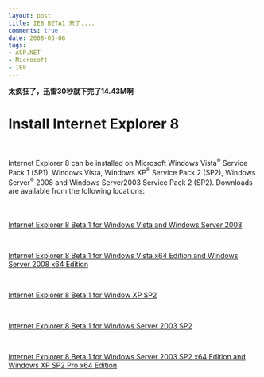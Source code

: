 ```yaml
---
layout: post
title: IE8 BETA1 来了....
comments: true
date: 2008-03-06
tags:
- ASP.NET
- Microsoft
- IE8
---
```


<p><strong>太疯狂了，迅雷30秒就下完了14.43M啊</strong><br /></p>
<div id="page_content">
<h1>Install Internet Explorer 8</h1>
<br /><p>Internet Explorer 8 can be installed on Microsoft Windows Vista<sup>®</sup> Service Pack 1 (SP1), Windows Vista, Windows XP<sup>®</sup> Service Pack 2 (SP2), Windows Server<sup>®</sup> 2008 and Windows Server<sup></sup>2003 Service Pack 2 (SP2). Downloads are available from the following locations:<br /><br /><br /><br /><a class="Subsection" href="http://go.microsoft.com/fwlink/?LinkId=110325" type="application/x-msdownload">Internet Explorer 8 Beta 1 for Windows Vista and Windows Server 2008</a> </p>
<br /><p><a class="Subsection" href="http://go.microsoft.com/fwlink/?LinkId=110328" type="application/x-msdownload">Internet Explorer 8 Beta 1 for Windows Vista x64 Edition and Windows Server 2008 x64 Edition</a></p>
<br /><p><a class="Subsection" href="http://go.microsoft.com/fwlink/?LinkId=110324" type="application/x-msdownload">Internet Explorer 8 Beta 1 for Window XP SP2</a></p>
<br /><p><a class="Subsection" href="http://go.microsoft.com/fwlink/?LinkId=110326" type="application/x-msdownload">Internet Explorer 8 Beta 1 for Windows Server 2003 SP2</a></p>
<br /><p><a class="Subsection" href="http://go.microsoft.com/fwlink/?LinkId=110327" type="application/x-msdownload">Internet Explorer 8 Beta 1 for Windows Server 2003 SP2 x64 Edition and Windows XP SP2 Pro x64 Edition</a></p>
<br /><p> </p>
</div>				
